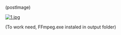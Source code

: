 (postImage)

[![1.jpg](https://i.postimg.cc/63CB73gz/1.jpg)](https://postimg.cc/mzZvJbbF)

(To work need, FFmpeg.exe instaled in output folder)
